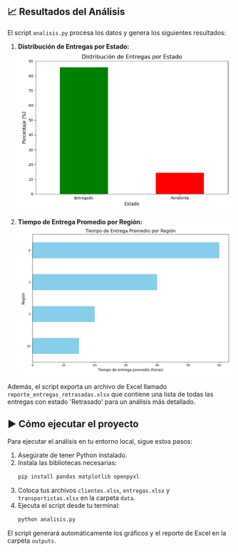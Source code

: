 ## 📈 Resultados del Análisis

El script `analisis.py` procesa los datos y genera los siguientes resultados:

1.  **Distribución de Entregas por Estado:**
    ![Distribución de Entregas por Estado](outputs/porcentaje_entregas.png)

2.  **Tiempo de Entrega Promedio por Región:**
    ![Tiempo de Entrega Promedio por Región](outputs/tiempo_por_region.png)

Además, el script exporta un archivo de Excel llamado `reporte_entregas_retrasadas.xlsx` que contiene una lista de todas las entregas con estado 'Retrasado' para un análisis más detallado.

## ▶️ Cómo ejecutar el proyecto

Para ejecutar el análisis en tu entorno local, sigue estos pasos:

1.  Asegúrate de tener Python instalado.
2.  Instala las bibliotecas necesarias:
    ```bash
    pip install pandas matplotlib openpyxl
    ```
3.  Coloca tus archivos `clientes.xlsx`, `entregas.xlsx` y `transportistas.xlsx` en la carpeta `data`.
4.  Ejecuta el script desde tu terminal:
    ```bash
    python analisis.py
    ```

El script generará automáticamente los gráficos y el reporte de Excel en la carpeta `outputs`.
